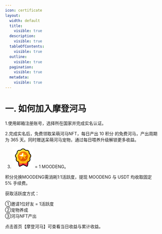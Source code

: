 ```yaml
---
icon: certificate
layout:
  width: default
  title:
    visible: true
  description:
    visible: true
  tableOfContents:
    visible: true
  outline:
    visible: true
  pagination:
    visible: true
  metadata:
    visible: true
---
```


# 一. 如何加入摩登河马

1.使用邮箱注册账号，选择所在国家并完成实名认证。

2.完成实名后，免费领取呆萌河马NFT，每日产出 10 积分 的免费河马，产出周期为 365 天。同时赠送呆萌河马宠物，通过每日喂养升级解锁更多收益。

3. ![points icon](../.gitbook/assets/u_icon_jifen.png) = 1 MOODENG。

积分兑换MOODENG需消耗1:1活跃度，提现 MOODENG 与 USDT 均收取固定 5% 手续费。

获取活跃度方式：

①邀请1位好友 = 1活跃度\
②宠物养成\
③河马NFT产出

点击首页【摩登河马】可查看当日收益与累计收益。
